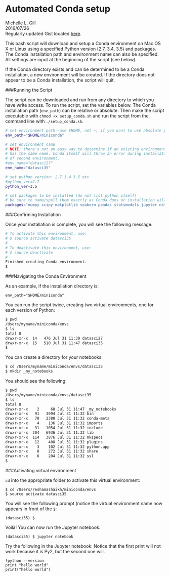 # Automated Conda setup

Michelle L. Gill  
2016/07/26  
Regularly updated Gist located [here](https://gist.github.com/mlgill/4302c24ad1c8999577fd2f6cd03d8d2b/edit).

This bash script will download and setup a Conda environment on Mac OS X or Linux using a specified Python version (2.7, 3.4, 3.5) and packages. The Conda installation path and environment name can also be specified. All settings are input at the beginning of the script (see below).

If the Conda directory exists and can be determined to be a Conda installation, a new environment will be created. If the directory does not appear to be a Conda installation, the script will quit.

###Running the Script

The script can be downloaded and run from any directory to which you have write access. To run the script, set the variables below. The Conda installation path (`env_path`) can be relative or absolute. Then make the script executable with `chmod +x setup_conda.sh` and run the script from the command line with `./setup_conda.sh`.


```bash
# set environment path--use $HOME, not ~, if you want to use absolute path
env_path="$HOME/miniconda"

# set environment name
# NOTE: there's not an easy way to determine if an existing environment
# has the same name. Conda itself will throw an error during installation
# of second environment.
#env_name="datasci27"
env_name="datasci35"

# set python version: 2.7 3.4 3.5 etc
#python_ver=2.7
python_ver=3.5

# set packages to be installed (do not list python itself)
# be sure to name/spell them exactly as Conda does or installation will fail
packages="numpy scipy matplotlib seaborn pandas statsmodels jupyter notebook nbconvert dill sqlalchemy BeautifulSoup4 html5lib lxml"
```

###Confirming Installation

Once your installation is complete, you will see the following message:
```bash
# To activate this environment, use:
# $ source activate datasci35
#
# To deactivate this environment, use:
# $ source deactivate
#
Finished creating Conda environment.
$
```

###Navigating the Conda Environment

As an example, if the installation directory is:
```
env_path="$HOME/miniconda"
```

You can run the script twice, creating two virtual environments, one for each version of Python:
```bash
$ pwd
/Users/myname/miniconda/envs
$ ls
total 0
drwxr-xr-x  14   476 Jul 31 11:30 datasci27
drwxr-xr-x  15   510 Jul 31 11:47 datasci35
$
```

You can create a directory for your notebooks:
```bash
$ cd /Users/myname/miniconda/envs/datasci35
$ mkdir _my_notebooks
```

You should see the following:  
```bash
$ pwd
/Users/myname/miniconda/envs/datasci35
$ ls
total 8
drwxr-xr-x    2     68 Jul 31 11:47 _my_notebooks
drwxr-xr-x   91   3094 Jul 31 11:32 bin
drwxr-xr-x   70   2380 Jul 31 11:32 conda-meta
drwxr-xr-x    4    136 Jul 31 11:32 imports
drwxr-xr-x   31   1054 Jul 31 11:32 include
drwxr-xr-x  204   6936 Jul 31 11:32 lib
drwxr-xr-x  114   3876 Jul 31 11:32 mkspecs
drwxr-xr-x   12    408 Jul 31 11:32 plugins
drwxr-xr-x    3    102 Jul 31 11:32 python.app
drwxr-xr-x    8    272 Jul 31 11:32 share
drwxr-xr-x    6    204 Jul 31 11:32 ssl
$
```

###Activating virtual environment

`cd` into the appropriate folder to activate this virtual environment:
```
$ cd /Users/reshamashaikh/miniconda/envs
$ source activate datasci35
```

You will see the following prompt (notice the virtual environment name now appears in front of the `$`:
```
(datasci35) $ 
```

Voila!  You can now run the Jupyter notebook.
```
(datasci35) $ jupyter notebook
```

Try the following in the Jupyter notebook:
Notice that the first print will not work because it is Py2, but the second one will.  
```
!python --version
print "hello world"
print("hello world")
```

